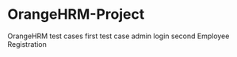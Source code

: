 # OrangeHRM-Project 
OrangeHRM test cases
first test case admin login 
second Employee Registration 
